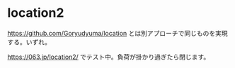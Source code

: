 # location2

https://github.com/Goryudyuma/location とは別アプローチで同じものを実現する。いずれ。

https://063.jp/location2/ でテスト中。負荷が掛かり過ぎたら閉じます。
